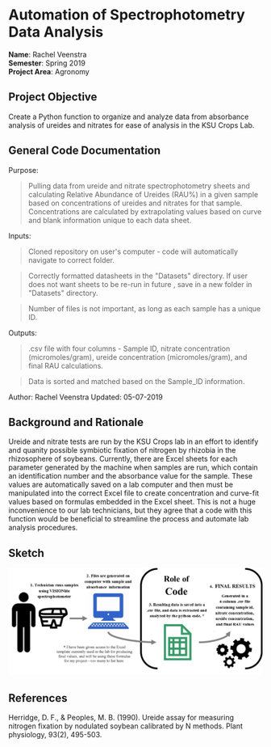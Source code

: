 # Automation of Spectrophotometry Data Analysis

**Name**: Rachel Veenstra <br>
**Semester**: Spring 2019 <br>
**Project Area**: Agronomy

## Project Objective

Create a Python function to organize and analyze data from absorbance analysis of ureides and nitrates for ease of analysis in the KSU Crops Lab.

## General Code Documentation

Purpose:
>Pulling data from ureide and nitrate spectrophotometry sheets and calculating Relative Abundance of Ureides (RAU%) in a given sample based on concentrations of ureides and nitrates for that sample. Concentrations are calculated by extrapolating values based on curve and blank information unique to each data sheet.

Inputs:
>Cloned repository on user's computer - code will automatically navigate to correct folder.

>Correctly formatted datasheets in the "Datasets" directory. 
If user does not want sheets to be re-run in future , save in a new folder in "Datasets" directory.

>Number of files is not important, as long as each sample has a unique ID.

Outputs:
>.csv file with four columns - Sample ID, nitrate concentration (micromoles/gram), ureide concentration (micromoles/gram), and final RAU calculations.

>Data is sorted and matched based on the Sample_ID information.

Author: Rachel Veenstra
Updated: 05-07-2019

## Background and Rationale

Ureide and nitrate tests are run by the KSU Crops lab in an effort to identify and quanity possible symbiotic fixation of nitrogen by rhizobia in the rhizosophere of soybeans. Currently, there are Excel sheets for each parameter generated by the machine when samples are run, which contain an identification number and the absorbance value for the sample. These values are automatically saved on a lab computer and then must be manipulated into the correct Excel file to create concentration and curve-fit values based on formulas embedded in the Excel sheet. This is not a huge inconvenience to our lab technicians, but they agree that a code with this function would be beneficial to streamline the process and automate lab analysis procedures.

## Sketch

![alt text](https://github.com/Rachel-Veenstra/AGRON935-Semester-Project/blob/master/Presentations/FlowChart.jpg "Flow Chart")



## References

Herridge, D. F., & Peoples, M. B. (1990). Ureide assay for measuring nitrogen fixation by nodulated soybean calibrated by N methods. Plant physiology, 93(2), 495-503.
